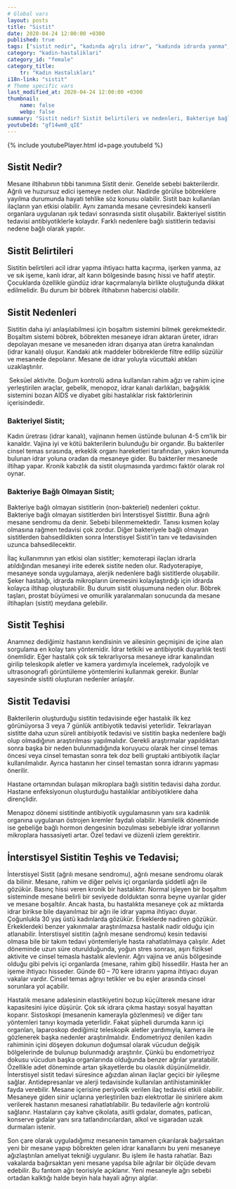 ```yaml
---
# Global vars
layout: posts
title: "Sistit"
date: 2020-04-24 12:00:00 +0300
published: true
tags: ["sistit nedir", "kadında ağrılı idrar", "kadında idrarda yanma", "sistit belirti", "sistit nedeni", "bakteriyel sistit", "bakteriye bağlı olmayan sistit", "sistit teşhis", "sistit tedavi", "sistit çözüm", "İnterstisyel Sistit Teşhis", "İnterstisyel Sistit Tedavi", "İnterstisyel Sistit" , "sistit", "sistit ilaç", "mesane iltihabı", "kronik sistit", "mesane iltihabı tedavi", "mesane iltihabı çözüm" ]
category: "kadin-hastaliklari"
category_id: "female"
category_title:
    tr: "Kadın Hastalıkları"
i18n-link: "sistit"
# Theme specific vars
last_modified_at: 2020-04-24 12:00:00 +0300
thumbnail:
    name: false
    webp: false
summary: "Sistit nedir? Sistit belirtileri ve nedenleri, Bakteriye bağlı olan sistit, Bakteriye bağlı olmayan sistit, Sistit teşhisi ve tedavisi, İnterstisyel Sistitin Teşhis ve Tedavisi."
youtubeId: "gf14wm0_qIE"
---
```

{% include youtubePlayer.html id=page.youtubeId %}




## Sistit Nedir?

Mesane iltihabının tıbbi tanımına Sistit denir. Genelde sebebi bakterilerdir. Ağrılı ve huzursuz edici işemeye neden olur. Nadirde görülse böbreklere yayılma durumunda hayati tehlike söz konusu olabilir. Sistit bazı kullanılan ilaçların yan etkisi olabilir. Aynı zamanda mesane çevresindeki kanserli organlara uygulanan ışık tedavi sonrasında sistit oluşabilir. Bakteriyel sistitin tedavisi antibiyotiklerle kolaydır. Farklı nedenlere bağlı sistitlerin tedavisi nedene bağlı olarak yapılır.

## Sistit Belirtileri

Sistitin belirtileri acil idrar yapma ihtiyacı hatta kaçırma, işerken yanma, az ve sık işeme, kanlı idrar, alt karın bölgesinde basınç hissi ve hafif ateştir. Çocuklarda özellikle gündüz idrar kaçırmalarıyla birlikte oluştuğunda dikkat edilmelidir. Bu durum bir böbrek iltihabının habercisi olabilir.

## Sistit Nedenleri

Sistitin daha iyi anlaşılabilmesi için boşaltım sistemini bilmek gerekmektedir. Boşaltım sistemi böbrek, böbrekten mesaneye idrarı aktaran üreter, idrarı depolayan mesane ve mesaneden idrarı dışarıya atan üretra kanalından (idrar kanalı) oluşur. Kandaki atık maddeler böbreklerde filtre edilip süzülür ve mesanede depolanır. Mesane de idrar yoluyla vücuttaki atıkları uzaklaştırılır.

​
Seksüel aktivite. Doğum kontrolü adına kullanılan rahim ağzı ve rahim içine yerleştirilen araçlar, gebelik, menopoz, idrar kanalı darlıkları, bağışıklık sistemini bozan AİDS ve diyabet gibi hastalıklar risk faktörlerinin içerisindedir.

### Bakteriyel Sistit;

Kadın üretrası (idrar kanalı), vajinanın hemen üstünde bulunan 4-5 cm’lik bir kanaldır. Vajina iyi ve kötü bakterilerin bulunduğu bir organdır. Bu bakteriler cinsel temas sırasında, erkeklik organı hareketleri tarafından, yakın konumda bulunan idrar yoluna oradan da mesaneye gider. Bu bakteriler mesanede iltihap yapar. Kronik kabızlık da sistit oluşmasında yardımcı faktör olarak rol oynar.

### Bakteriye Bağlı Olmayan Sistit;

Bakteriye bağlı olmayan sistitlerin (non-bakteriel) nedenleri çoktur. Bakteriye bağlı olmayan sistitlerden biri İnterstisyel Sistittir. Buna ağrılı mesane sendromu da denir. Sebebi bilenmemektedir. Tanısı kısmen kolay olmasına rağmen tedavisi çok zordur. Diğer bakteriyele bağlı olmayan sistitlerden bahsedildikten sonra İnterstisyel Sistit’in tanı ve tedavisinden uzunca bahsedilecektir.

​İlaç kullanımının yan etkisi olan sistitler; kemoterapi ilaçları idrarla atıldığından mesaneyi irite ederek sistite neden olur. Radyoterapiye, mesaneye sonda uygulamaya, alerjik nedenlere bağlı sistitlerde oluşabilir. Şeker hastalığı, idrarda mikropların üremesini kolaylaştırdığı için idrarda kolayca iltihap oluşturabilir. Bu durum sistit oluşumuna neden olur. Böbrek taşları, prostat büyümesi ve omurilik yaralanmaları sonucunda da mesane iltihapları (sistit) meydana gelebilir.

## Sistit Teşhisi

Anamnez dediğimiz hastanın kendisinin ve ailesinin geçmişini de içine alan sorgulama en kolay tanı yöntemidir. İdrar tetkiki ve antibiyotik duyarlılık testi önemlidir. Eğer hastalık çok sık tekrarlıyorsa mesaneye idrar kanalından girilip teleskopik aletler ve kamera yardımıyla incelemek, radyolojik ve ultrasonografi görüntüleme yöntemlerini kullanmak gerekir. Bunlar sayesinde sistiti oluşturan nedenler anlaşılır.

## Sistit Tedavisi

Bakterilerin oluşturduğu sistitin tedavisinde eğer hastalık ilk kez görünüyorsa 3 veya 7 günlük antibiyotik tedavisi yeterlidir. Tekrarlayan sistitte daha uzun süreli antibiyotik tedavisi ve sistitin başka nedenlere bağlı olup olmadığının araştırılması yapılmalıdır. Gerekli araştırmalar yapıldıktan sonra başka bir neden bulunmadığında koruyucu olarak her cinsel temas öncesi veya cinsel temastan sonra tek doz belli gruptaki antibiyotik ilaçlar kullanılmalıdır. Ayrıca hastanın her cinsel temastan sonra idrarını yapması önerilir.

​Hastane ortamından bulaşan mikroplara bağlı sistitin tedavisi daha zordur. Hastane enfeksiyonun oluşturduğu hastalıklar antibiyotiklere daha dirençlidir.

​Menapoz dönemi sistitinde antibiyotik uygulamasının yanı sıra kadınlık organına uygulanan östrojen kremler faydalı olabilir. Hamilelik döneminde ise gebeliğe bağlı hormon dengesinin bozulması sebebiyle idrar yollarının mikroplara hassasiyeti artar. Özel tedavi ve düzenli izlem gerektirir.

## İnterstisyel Sistitin Teşhis ve Tedavisi;

İnterstisyel Sistit (ağrılı mesane sendromu), ağrılı mesane sendromu olarak da bilinir. Mesane, rahim ve diğer pelvis içi organlarda şiddetli ağrı ile gözükür. Basınç hissi veren kronik bir hastalıktır. Normal işleyen bir boşaltım sisteminde mesane belirli bir seviyede dolduktan sonra beyne uyarılar gider ve mesane boşaltılır. Ancak hasta, bu hastalıkta mesaneye çok az miktarda idrar birikse bile dayanılmaz bir ağrı ile idrar yapma ihtiyacı duyar. Çoğunlukla 30 yaş üstü kadınlarda gözükür. Erkeklerde nadiren gözükür. Erkeklerdeki benzer yakınmalar araştırılmazsa hastalık nadir olduğu için atlanabilir. İnterstisyel sistitin (ağrılı mesane sendromu) kesin tedavisi olmasa bile bir takım tedavi yöntemleriyle hasta rahatlatılmaya çalışılır. Adet döneminde uzun süre oturulduğunda, yoğun stres sonrası, aşırı fiziksel aktivite ve cinsel temasla hastalık alevlenir. Ağrı vajina ve anüs bölgesinde olduğu gibi pelvis içi organlarda (mesane, rahim gibi) hissedilir. Hasta her an işeme ihtiyacı hisseder. Günde 60 – 70 kere idrarını yapma ihtiyacı duyan vakalar vardır. Cinsel temas ağrıyı tetikler ve bu eşler arasında cinsel sorunlara yol açabilir.

​Hastalık mesane adalesinin elastikiyetini bozup küçülterek mesane idrar kapasitesini iyice düşürür. Çok sık idrara çıkma hastayı sosyal hayattan koparır. Sistoskopi (mesanenin kamerayla gözlenmesi) ve diğer tanı yöntemleri tanıyı koymada yeterlidir. Fakat şüpheli durumda karın içi organları, laparoskop dediğimiz teleskopik aletler yardımıyla, kamera ile gözlenerek başka nedenler araştırılmalıdır. Endometriyoz denilen kadın rahiminin içini döşeyen dokunun doğumsal olarak vücudun değişik bölgelerinde de bulunup bulunmadığı araştırılır. Çünkü bu endometriyoz dokusu vücudun başka organlarında olduğunda benzer ağrılar yaratabilir. Özellikle adet döneminde artan şikayetlerde bu olasılık düşünülmelidir.  İnterstisyel sistit tedavi süresince ağızdan alınan ilaçlar geçici bir iyileşme sağlar. Antidepresanlar ve alerji tedavisinde kullanılan antihistaminikler  fayda verebilir. Mesane içerisine periyodik verilen ilaç tedavisi etkili olabilir. Mesaneye giden sinir uçlarına yerleştirilen bazı elektrotlar ile sinirlere akım verilerek hastanın mesanesi rahatlatılabilir. Bu tedavilerle ağrı kontrolü sağlanır. Hastaların çay kahve çikolata, asitli gıdalar, domates, patlıcan, konserve gıdalar yanı sıra tatlandırıcılardan, alkol ve sigaradan uzak durmaları istenir.

​Son çare olarak uyguladığımız mesanenin tamamen çıkarılarak bağırsaktan yeni bir mesane yapıp böbrekten gelen idrar kanallarını bu yeni mesaneye ağızlaştırılan ameliyat tekniği uygulanır. Bu işlem ile hasta rahatlar. Bazı vakalarda bağırsaktan yeni mesane yapılsa bile ağrılar bir ölçüde devam edebilir. Bu fantom ağrı teorisiyle açıklanır. Yeni mesaneyle ağrı sebebi ortadan kalktığı halde beyin hala hayali ağrıyı algılar.
